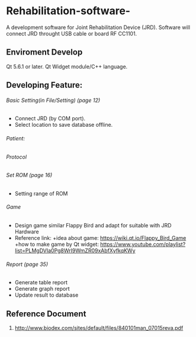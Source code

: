 # Rehabilitation-software-
 A development software for Joint Rehabilitation Device (JRD).
 Software will connect JRD throught USB cable or board RF CC1101.

## Enviroment Develop
 Qt 5.6.1 or later.
 Qt Widget module/C++ language.
 
## Developing Feature: 
###### Basic Setting(in File/Setting) (page 12)
- Connect JRD (by COM port).
- Select location to save database offline.
###### Patient:
###### Protocol
###### Set ROM (page 16)
- Setting range of ROM
###### Game 
- Design game similar Flappy Bird and adapt for suitable with JRD Hardware
- Reference link: 
  +idea about game: https://wiki.qt.io/Flappy_Bird_Game
  +how to make game by Qt widget: https://www.youtube.com/playlist?list=PLMgDVIa0Pg8WrI9WmZR09xAbfXyfkqKWy
###### Report (page 35)
- Generate table report
- Generate graph report
- Update result to database

## Reference Document
1. http://www.biodex.com/sites/default/files/840101man_07015reva.pdf
